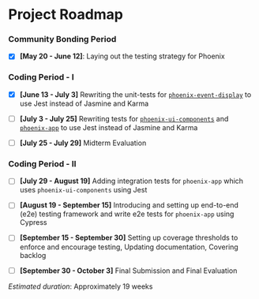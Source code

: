 # Project Roadmap  

### Community Bonding Period  

- [x] **[May 20 - June 12]**: Laying out the testing strategy for Phoenix 

### Coding Period - I

- [x] **[June 13 - July 3]** Rewriting the unit-tests for [`phoenix-event-display`](https://github.com/HSF/phoenix/tree/master/packages/phoenix-event-display) to use Jest instead of Jasmine and Karma

- [ ] **[July 3 - July 25]** Rewriting tests for [`phoenix-ui-components`](https://github.com/HSF/phoenix/tree/master/packages/phoenix-ng/projects/phoenix-ui-components) and [`phoenix-app`](https://github.com/HSF/phoenix/tree/master/packages/phoenix-ng/projects/phoenix-app) to use Jest instead of Jasmine and Karma

- [ ] **[July 25 - July 29]** Midterm Evaluation

### Coding Period - II

- [ ] **[July 29 - August 19]** Adding integration tests for `phoenix-app` which uses `phoenix-ui-components` using Jest

- [ ] **[August 19 - September 15]** Introducing and setting up end-to-end (e2e) testing framework and write e2e tests for `phoenix-app` using Cypress

- [ ] **[September 15 - September 30]** Setting up coverage thresholds to enforce and encourage testing, Updating documentation, Covering backlog  

- [ ] **[September 30 - October 3]** Final Submission and Final Evaluation

*Estimated duration*: Approximately 19 weeks

